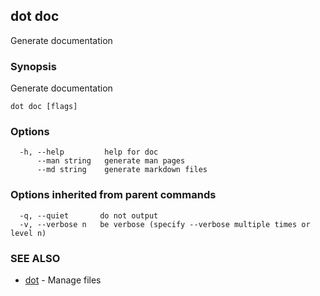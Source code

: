 ## dot doc

Generate documentation

### Synopsis

Generate documentation

```
dot doc [flags]
```

### Options

```
  -h, --help         help for doc
      --man string   generate man pages
      --md string    generate markdown files
```

### Options inherited from parent commands

```
  -q, --quiet       do not output
  -v, --verbose n   be verbose (specify --verbose multiple times or level n)
```

### SEE ALSO

* [dot](dot.md)	 - Manage files

